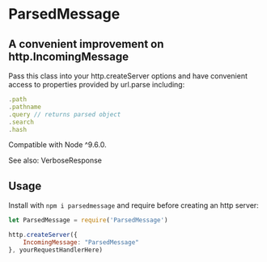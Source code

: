 # ParsedMessage
## A convenient improvement on http.IncomingMessage

Pass this class into your http.createServer options and have convenient access to properties provided by url.parse including:
```js
.path
.pathname
.query // returns parsed object
.search
.hash
```

Compatible with Node ^9.6.0.

See also: VerboseResponse

## Usage

Install with `npm i parsedmessage` and require before creating an http server:

```js
let ParsedMessage = require('ParsedMessage')

http.createServer({
    IncomingMessage: "ParsedMessage"
}, yourRequestHandlerHere)
```
